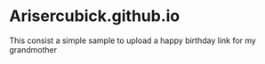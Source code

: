 # Arisercubick.github.io
This consist a simple sample to upload a happy birthday link for my grandmother 

